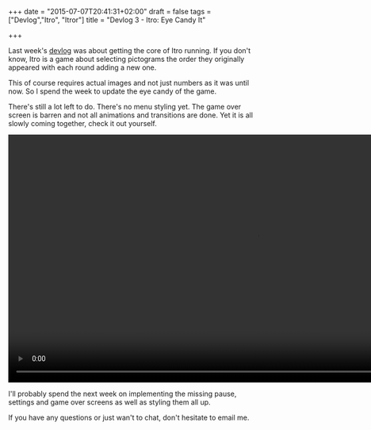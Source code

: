 +++
date = "2015-07-07T20:41:31+02:00"
draft = false
tags = ["Devlog","Itro", "Itror"]
title = "Devlog 3 - Itro: Eye Candy It"

+++

Last week's [devlog](http://www.markusbodner.com/2015/07/01/devlog-2---itro-modifying-for-a-harder-game/) was about getting the core of Itro running. If you don't know, Itro is a game about selecting pictograms the order they originally appeared with each round adding a new one.

This of course requires actual images and not just numbers as it was until now. So I spend the week to update the eye candy of the game.

There's still a lot left to do. There's no menu styling yet. The game over screen is barren and not all animations and transitions are done. Yet it is all slowly coming together, check it out yourself.

<video src="/media/videos/devlog3.mp4" autoplay loop height="500">
  Your browser does not support the <code>video</code> element. <a href="/media/videos/devlog3.mp4">Download it instead</a>.
</video>


I'll probably spend the next week on implementing the missing pause, settings and game over screens as well as styling them all up.

If you have any questions or just wan't to chat, don't hesitate to email me.